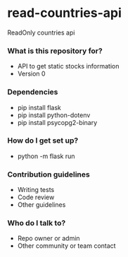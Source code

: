 # read-countries-api

ReadOnly countries api

### What is this repository for? ###

* API to get static stocks information
* Version 0

### Dependencies ###

* pip install flask
* pip install python-dotenv
* pip install psycopg2-binary

### How do I get set up? ###

* python -m flask run

### Contribution guidelines ###

* Writing tests
* Code review
* Other guidelines

### Who do I talk to? ###

* Repo owner or admin
* Other community or team contact

